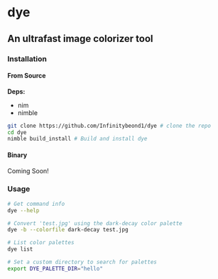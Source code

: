 # dye
## An ultrafast image colorizer tool

### Installation
#### From Source
**Deps:**
- nim
- nimble

```bash
git clone https://github.com/Infinitybeond1/dye # clone the repo
cd dye
nimble build_install # Build and install dye
```
#### Binary
Coming Soon!

### Usage
```bash
# Get command info
dye --help

# Convert 'test.jpg' using the dark-decay color palette
dye -b --colorfile dark-decay test.jpg

# List color palettes
dye list

# Set a custom directory to search for palettes
export DYE_PALETTE_DIR="hello"  
```
